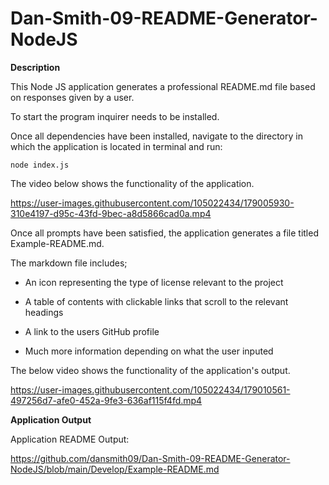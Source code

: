 # Dan-Smith-09-README-Generator-NodeJS


**Description**

This Node JS application generates a professional README.md file based on responses given by a user.

To start the program inquirer needs to be installed. 

Once all dependencies have been installed, navigate to the directory in which the application is located in terminal and run:

```
node index.js
```

The video below shows the functionality of the application.

https://user-images.githubusercontent.com/105022434/179005930-310e4197-d95c-43fd-9bec-a8d5866cad0a.mp4


Once all prompts have been satisfied, the application generates a file titled Example-README.md.

The markdown file includes;

- An icon representing the type of license relevant to the project 

- A table of contents with clickable links that scroll to the relevant headings

- A link to the users GitHub profile

- Much more information depending on what the user inputed

The below video shows the functionality of the application's output.


https://user-images.githubusercontent.com/105022434/179010561-497256d7-afe0-452a-9fe3-636af115f4fd.mp4



**Application Output**

Application README Output:

https://github.com/dansmith09/Dan-Smith-09-README-Generator-NodeJS/blob/main/Develop/Example-README.md
